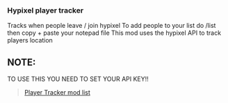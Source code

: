 ### Hypixel player tracker
Tracks when people leave / join hypixel
To add people to your list do /list then copy + paste your notepad file 
This mod uses the hypixel API to track players location

## NOTE:
TO USE THIS YOU NEED TO SET YOUR API KEY!!

<blockquote class="imgur-embed-pub" lang="en" data-id="a/ebRWsTZ"  ><a href="//imgur.com/a/ebRWsTZ">Player Tracker mod list</a></blockquote><script async src="//s.imgur.com/min/embed.js" charset="utf-8"></script>

